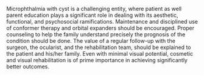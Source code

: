 Microphthalmia with cyst is a challenging entity, where patient as well parent education plays a significant role in dealing with its aesthetic, functional, and psychosocial ramifications. Maintenance and disciplined use of conformer therapy and orbital expanders should be encouraged. Proper counseling to help the family understand precisely the prognosis of the condition should be done. The value of a regular follow-up with the surgeon, the ocularist, and the rehabilitation team, should be explained to the patient and his/her family. Even with minimal visual potential, cosmetic and visual rehabilitation is of prime importance in achieving significantly better outcomes.